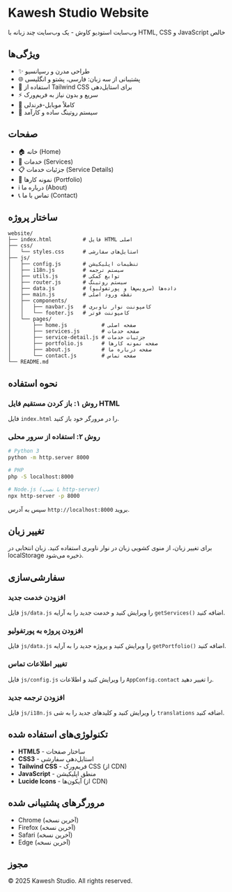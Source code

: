 # Kawesh Studio Website

وب‌سایت استودیو کاوش - یک وب‌سایت چند زبانه با HTML, CSS و JavaScript خالص

## ویژگی‌ها

- ✨ طراحی مدرن و رسپانسیو
- 🌐 پشتیبانی از سه زبان: فارسی، پشتو و انگلیسی
- 🎨 استفاده از Tailwind CSS برای استایل‌دهی
- ⚡ سریع و بدون نیاز به فریم‌ورک
- 📱 کاملاً موبایل-فرندلی
- 🔄 سیستم روتینگ ساده و کارآمد

## صفحات

- 🏠 خانه (Home)
- 💼 خدمات (Services)
- 📋 جزئیات خدمات (Service Details)
- 🎨 نمونه کارها (Portfolio)
- ℹ️ درباره ما (About)
- 📞 تماس با ما (Contact)

## ساختار پروژه

```
website/
├── index.html          # فایل HTML اصلی
├── css/
│   └── styles.css      # استایل‌های سفارشی
├── js/
│   ├── config.js       # تنظیمات اپلیکیشن
│   ├── i18n.js         # سیستم ترجمه
│   ├── utils.js        # توابع کمکی
│   ├── router.js       # سیستم روتینگ
│   ├── data.js         # داده‌ها (سرویس‌ها و پورتفولیو)
│   ├── main.js         # نقطه ورود اصلی
│   ├── components/
│   │   ├── navbar.js   # کامپوننت نوار ناوبری
│   │   └── footer.js   # کامپوننت فوتر
│   └── pages/
│       ├── home.js           # صفحه اصلی
│       ├── services.js       # صفحه خدمات
│       ├── service-detail.js # جزئیات خدمات
│       ├── portfolio.js      # صفحه نمونه کارها
│       ├── about.js          # صفحه درباره ما
│       └── contact.js        # صفحه تماس
└── README.md
```

## نحوه استفاده

### روش ۱: باز کردن مستقیم فایل HTML

فایل `index.html` را در مرورگر خود باز کنید.

### روش ۲: استفاده از سرور محلی

```bash
# Python 3
python -m http.server 8000

# PHP
php -S localhost:8000

# Node.js (با نصب http-server)
npx http-server -p 8000
```

سپس به آدرس `http://localhost:8000` بروید.

## تغییر زبان

برای تغییر زبان، از منوی کشویی زبان در نوار ناوبری استفاده کنید. زبان انتخابی در localStorage ذخیره می‌شود.

## سفارشی‌سازی

### افزودن خدمت جدید

فایل `js/data.js` را ویرایش کنید و خدمت جدید را به آرایه `getServices()` اضافه کنید.

### افزودن پروژه به پورتفولیو

فایل `js/data.js` را ویرایش کنید و پروژه جدید را به آرایه `getPortfolio()` اضافه کنید.

### تغییر اطلاعات تماس

فایل `js/config.js` را ویرایش کنید و اطلاعات `AppConfig.contact` را تغییر دهید.

### افزودن ترجمه جدید

فایل `js/i18n.js` را ویرایش کنید و کلیدهای جدید را به شی `translations` اضافه کنید.

## تکنولوژی‌های استفاده شده

- **HTML5** - ساختار صفحات
- **CSS3** - استایل‌دهی سفارشی
- **Tailwind CSS** - فریم‌ورک CSS (از CDN)
- **JavaScript** - منطق اپلیکیشن
- **Lucide Icons** - آیکون‌ها (از CDN)

## مرورگرهای پشتیبانی شده

- Chrome (آخرین نسخه)
- Firefox (آخرین نسخه)
- Safari (آخرین نسخه)
- Edge (آخرین نسخه)

## مجوز

© 2025 Kawesh Studio. All rights reserved.
